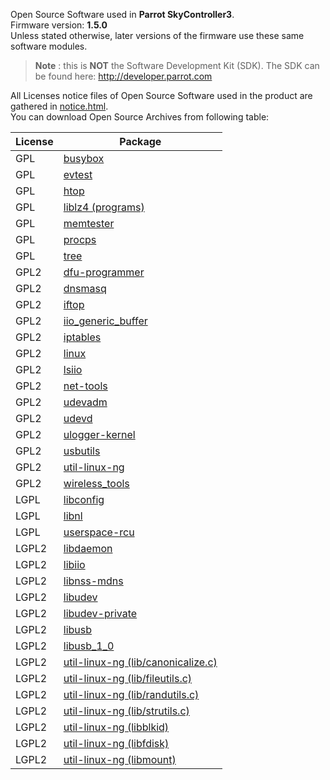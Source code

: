 Open Source Software used in **Parrot SkyController3**.  
Firmware version: **1.5.0**  
Unless stated otherwise, later versions of the firmware
use these same software modules.

>**Note** : this is **NOT** the Software Development Kit (SDK).
The SDK can be found here: http://developer.parrot.com

All Licenses notice files of Open Source Software used in the
product are gathered in [notice.html](notices/police-notice.html).  
You can download Open Source Archives from following table:

|License|Package
|---|---
|GPL|[busybox](sources/busybox-unknown)
|GPL|[evtest](sources/evtest-unknown)
|GPL|[htop](sources/htop-1.0.2)
|GPL|[liblz4 (programs)](sources/liblz4-r131)
|GPL|[memtester](sources/memtester-4.2.2)
|GPL|[procps](sources/procps-3.2.8)
|GPL|[tree](sources/tree-1.6.0)
|GPL2|[dfu-programmer](sources/dfu-programmer-0.7.2)
|GPL2|[dnsmasq](sources/dnsmasq-2.66)
|GPL2|[iftop](sources/iftop-1.0pre4)
|GPL2|[iio_generic_buffer](sources/iio_generic_buffer-unknown)
|GPL2|[iptables](sources/iptables-1.4.21)
|GPL2|[linux](sources/linux-3.18.31)
|GPL2|[lsiio](sources/lsiio-unknown)
|GPL2|[net-tools](sources/net-tools-1.60)
|GPL2|[udevadm](sources/udevadm-164)
|GPL2|[udevd](sources/udevd-164)
|GPL2|[ulogger-kernel](sources/ulogger-kernel-unknown)
|GPL2|[usbutils](sources/usbutils-006)
|GPL2|[util-linux-ng](sources/util-linux-ng-2.28)
|GPL2|[wireless_tools](sources/wireless_tools-29)
|LGPL|[libconfig](sources/libconfig-1.7.2)
|LGPL|[libnl](sources/libnl-3.2.24)
|LGPL|[userspace-rcu](sources/userspace-rcu-0.9.1)
|LGPL2|[libdaemon](sources/libdaemon-0.14)
|LGPL2|[libiio](sources/libiio-unknown)
|LGPL2|[libnss-mdns](sources/libnss-mdns-0.10)
|LGPL2|[libudev](sources/libudev-164)
|LGPL2|[libudev-private](sources/libudev-private-164)
|LGPL2|[libusb](sources/libusb-0.1.12)
|LGPL2|[libusb_1_0](sources/libusb_1_0-1.0.19)
|LGPL2|[util-linux-ng (lib/canonicalize.c)](sources/util-linux-ng-2.28)
|LGPL2|[util-linux-ng (lib/fileutils.c)](sources/util-linux-ng-2.28)
|LGPL2|[util-linux-ng (lib/randutils.c)](sources/util-linux-ng-2.28)
|LGPL2|[util-linux-ng (lib/strutils.c)](sources/util-linux-ng-2.28)
|LGPL2|[util-linux-ng (libblkid)](sources/util-linux-ng-2.28)
|LGPL2|[util-linux-ng (libfdisk)](sources/util-linux-ng-2.28)
|LGPL2|[util-linux-ng (libmount)](sources/util-linux-ng-2.28)
